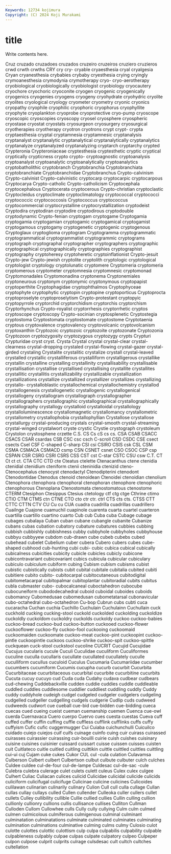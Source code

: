 ```yaml
---
Keywords: 12734 kojimura
Copyright: (C) 2024 Koji Murakami
---
```


# title

Write contents here.



 Cruz
cruzado cruzadoes cruzados cruzeiro cruzeiros cruziero cruzieros crwd crwth crwths
CRY cry cry- cryable cryaesthesia cryal cryalgesia Cryan cryanesthesia crybabies
crybaby cryesthesia crying cryingly crymoanesthesia crymodynia crymotherapy cryo- cryo-aerotherapy cryobiological
cryobiologically cryobiologist cryobiology cryocautery cryochore cryochoric cryoconite cryogen cryogenic cryogenically
cryogenics cryogenies cryogens cryogeny cryohydrate cryohydric cryolite cryolites cryological cryology
cryometer cryometry cryonic cryonics cryopathy cryophile cryophilic cryophoric cryophorus cryophyllite
cryophyte cryoplankton cryoprobe cryoprotective cryo-pump cryoscope cryoscopic cryoscopies cryoscopy cryosel
cryosphere cryospheric cryostase cryostat cryostats cryosurgeon cryosurgery cryosurgical cryotherapies cryotherapy
cryotron cryotrons crypt crypt- crypta cryptaesthesia cryptal cryptamnesia cryptamnesic cryptanalysis
cryptanalyst cryptanalytic cryptanalytical cryptanalytically cryptanalytics cryptanalyze cryptanalyzed cryptanalyzing cryptarch cryptarchy
crypted Crypteronia Crypteroniaceae cryptesthesia cryptesthetic cryptic cryptical cryptically crypticness crypto
crypto- cryptoagnostic cryptoanalysis cryptoanalyst cryptoanalytic cryptoanalytically cryptoanalytics cryptobatholithic cryptobranch Cryptobranchia
Cryptobranchiata cryptobranchiate Cryptobranchidae Cryptobranchus Crypto-calvinism Crypto-calvinist Crypto-calvinistic cryptocarp cryptocarpic cryptocarpous
Cryptocarya Crypto-catholic Crypto-catholicism Cryptocephala cryptocephalous Cryptocerata cryptocerous Crypto-christian cryptoclastic Cryptocleidus
cryptoclimate cryptoclimatology cryptococcal cryptococci cryptococcic cryptococcosis Cryptococcus cryptococcus cryptocommercial cryptocrystalline
cryptocrystallization cryptodeist Cryptodira cryptodiran cryptodire cryptodirous cryptodouble cryptodynamic Crypto-fenian cryptogam
cryptogame Cryptogamia cryptogamia cryptogamian cryptogamic cryptogamical cryptogamist cryptogamous cryptogamy cryptogenetic
cryptogenic cryptogenous Cryptoglaux cryptoglioma cryptogram Cryptogramma cryptogrammatic cryptogrammatical cryptogrammatist cryptogrammic
cryptograms cryptograph cryptographal cryptographer cryptographers cryptographic cryptographical cryptographically cryptographies cryptographist
cryptography cryptoheresy cryptoheretic cryptoinflationist Crypto-jesuit Crypto-jew Crypto-jewish cryptolite cryptolith cryptologic
cryptological cryptologist cryptology cryptolunatic cryptomere Cryptomeria cryptomeria cryptomerous cryptometer cryptomnesia
cryptomnesic cryptomonad Cryptomonadales Cryptomonadina cryptonema Cryptonemiales cryptoneurous cryptonym cryptonymic cryptonymous
cryptopapist cryptoperthite Cryptophagidae cryptophthalmos Cryptophyceae cryptophyte cryptophytic cryptopin cryptopine cryptoporticus
Cryptoprocta cryptoproselyte cryptoproselytism Crypto-protestant cryptopyic cryptopyrrole cryptorchid cryptorchidism cryptorchis cryptorchism
Cryptorhynchus Crypto-royalist cryptorrhesis cryptorrhetic cryptos cryptoscope cryptoscopy Crypto-socinian cryptosplenetic Cryptostegia
cryptostoma Cryptostomata cryptostomate cryptostome Cryptotaenia cryptous cryptovalence cryptovalency cryptovolcanic cryptovolcanism
cryptoxanthin Cryptozoic cryptozoic cryptozoite cryptozonate Cryptozonia Cryptozoon cryptozygosity cryptozygous cryptozygy
crypts Crypturi Crypturidae cryst cryst. Crysta Crystal crystal crystal-clear crystal-clearness
crystal-dropping crystaled crystal-flowing crystal-gazer crystal-girded crystaling Crystalite crystalitic crystalize crystall
crystal-leaved crystalled crystallic crystalliferous crystalliform crystalligerous crystallike crystallin crystalline crystalling
crystallinity crystallisability crystallisable crystallisation crystallise crystallised crystallising crystallite crystallites crystallitic
crystallitis crystallizability crystallizable crystallization crystallizations crystallize crystallized crystallizer crystallizes crystallizing
crystallo- crystalloblastic crystallochemical crystallochemistry crystallod crystallogenesis crystallogenetic crystallogenic crystallogenical crystallogeny
crystallogram crystallograph crystallographer crystallographers crystallographic crystallographical crystallographically crystallography crystallogy crystalloid
crystalloidal crystallology crystalloluminescence crystallomagnetic crystallomancy crystallometric crystallometry crystallophobia crystallophyllian Crystallose
crystallose crystallurgy crystal-producing crystals crystal-smooth crystal-streaming crystal-winged crystalwort cryste crystic
Crystie crystograph crystoleum Crystolon crystosphene crzette C.S. CS Cs cS
cs cs. CSA CSAB CSACC CSACS CSAR csardas CSB CSC
csc csch C-scroll CSD CSDC CSE csect csects Csel CSF
C-shaped C-sharp CSI csi CSIRO CSIS csk CSL CSM CSMA
CSMACA CSMACD csmp CSN CSNET csnet CSO CSOC CSP csp
CSPAN CSR CSRG CSRI CSRS CSS CST cst C-star CSTC
CSU csw C.T. CT Ct ct ct. CTA CTC CTD
cte Cteatus ctelette Ctenacanthus ctene ctenidia ctenidial ctenidium cteniform ctenii
cteninidia ctenizid cteno- Ctenocephalus ctenocyst ctenodactyl Ctenodipterini ctenodont Ctenodontidae Ctenodus
ctenoid ctenoidean Ctenoidei ctenoidian ctenolium Ctenophora ctenophora ctenophoral ctenophoran ctenophore
ctenophoric ctenophorous Ctenoplana Ctenostomata ctenostomatous ctenostome CTERM Ctesiphon Ctesippus Ctesius
ctetology ctf ctg ctge Cthrine ctimo CTIO CTM CTMS ctn
CTNE CTO cto ctr ctr. ctrl CTS cts cts. CTSS
CTT CTTC CTTN CTV CU Cu cu CUA cuadra cuadrilla
cuadrillas cuadrillero Cuailnge Cuajone cuamuchil cuapinole cuarenta cuarta cuartel cuarteron
cuartilla cuartillo cuartino cuarto Cub cub Cuba cuba Cubage cubage
cubages cubalaya Cuban cuban cubane cubangle cubanite Cubanize cubans cubas
cubation cubatory cubature cubatures cubbies cubbing cubbish cubbishly cubbishness cubby
cubbyhole cubbyholes cubbyhouse cubbyu cubbyyew cubdom cub-drawn cube cubeb cubebs
cubed cubehead cubelet Cubelium cuber cubera Cubero cubers cubes cube-shaped
cubhood cub-hunting cubi cubi- cubic cubica cubical cubically cubicalness cubicities
cubicity cubicle cubicles cubicly cubicone cubicontravariant cubicovariant cubics cubicula cubicular
cubiculary cubiculo cubiculum cubiform cubing Cubism cubism cubisms cubist cubistic
cubistically cubists cubit cubital cubitale cubitalia cubited cubiti cubitiere cubito
cubito- cubitocarpal cubitocutaneous cubitodigital cubitometacarpal cubitopalmar cubitoplantar cubitoradial cubits cubitus
cubla cubmaster cubo- cubocalcaneal cuboctahedron cubocube cubocuneiform cubododecahedral cuboid cuboidal
cuboides cuboids cubomancy Cubomedusae cubomedusan cubometatarsal cubonavicular cubo-octahedral cubo-octahedron Cu-bop
Cubrun cubs cubti cuca cucaracha Cuchan cuchia Cuchillo Cuchulain Cuchulainn
Cuchullain cuck cuckhold cucking cucking-stool cuckold cuckolded cuckolding cuckoldize cuckoldly
cuckoldom cuckoldry cuckolds cuckoldy cuckoo cuckoo-babies cuckoo-bread cuckoo-bud cuckoo-button cuckooed
cuckoo-flower cuckooflower cuckoo-fly cuckoo-fool cuckooing cuckoomaid cuckoomaiden cuckoomate cuckoo-meat cuckoo-pint
cuckoopint cuckoo-pintle cuckoopintle cuckoos cuckoo-shrike cuckoo-spit cuckoo-spittle cuckquean cuck-stool cuckstool
cucoline CUCRIT Cucujid Cucujidae Cucujus cucularis cucule Cuculi Cuculidae cuculiform
Cuculiformes cuculine cuculla cucullaris cucullate cucullated cucullately cuculle cuculliform cucullus
cuculoid Cuculus Cucumaria Cucumariidae cucumber cucumbers cucumiform Cucumis cucupha cucurb
cucurbit Cucurbita Cucurbitaceae cucurbitaceous cucurbital cucurbite cucurbitine cucurbits Cucuta cucuy
cucuyo cud Cuda cuda Cudahy cudava cudbear cudbears cud-chewing Cuddebackville
cudden cuddie cuddies cuddle cuddleable cuddled cuddles cuddlesome cuddlier cuddliest
cuddling cuddly Cuddy cuddy cuddyhole cudeigh cudgel cudgeled cudgeler cudgelers
cudgeling cudgelled cudgeller cudgelling cudgels cudgerie Cudlip cuds cudweed cudweeds
cudwort cue cueball cue-bid cue-bidden cue-bidding cueca cuecas cued cueing
cueist cueman cuemanship cuemen Cuenca cue-owl cuerda Cuernavaca Cuero cuerpo
Cuervo cues cuesta cuestas Cueva cuff cuffed cuffer cuffin cuffing
cuffle cuffless cufflink cufflinks cuffs cuffy cuffyism Cufic cufic cuggermugger
Cui Cuiaba cuichunchulli Cuicuilco cuidado cuiejo cuiejos cuif cuifs cuinage
cuinfo cuing cuir cuirass cuirassed cuirasses cuirassier cuirassing cuir-bouilli cuirie
cuish cuishes cuisinary cuisine cuisines cuisinier cuissard cuissart cuisse cuissen
cuisses cuisten cuit Cuitlateco cuitle cuitled cuitling cuittikin cuittle cuittled
cuittles cuittling cui-ui cuj Cujam cuke cukes Cukor CUL cul
-cula culation Culavamsa Culberson Culbert culbert Culbertson culbut culbute culbuter
culch culches Culdee culdee cul-de-four cul-de-lampe Culdesac cul-de-sac -cule Culebra
culebra culerage culet culets culett culeus Culex culex culgee Culhert
Culiac Culiacan culices culicid Culicidae culicidal culicide culicids culiciform culicifugal
culicifuge Culicinae culicine culicines Culicoides culilawan culinarian culinarily culinary Culion
Cull cull culla cullage Cullan cullas cullay cullays culled Cullen
cullender Culleoka culler cullers cullet cullets Culley cullibility cullible Cullie
cullied cullies Cullin culling cullion cullionly cullionry cullions cullis cullisance
cullises Culliton Cullman Culloden Cullom Cullowhee culls Cully cully cullying
Culm culm culmed culmen culmicolous culmiferous culmigenous culminal culminant culminatation
culminatations culminate culminated culminates culminating culmination culminations culminative culming culms
culmy Culosio culot culotte culottes culottic culottism culp culpa culpabilis
culpability culpable culpableness culpably culpae culpas culpate culpatory culpeo Culpeper
culpon culpose culprit culprits culrage culsdesac cult cultch cultches cultellation
